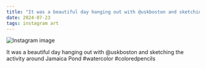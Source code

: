 ```yaml
---
title: "It was a beautiful day hanging out with @uskboston and sketching the activity around Jamaica Pond #watercolor #coloredpencils"
date: 2024-07-23
tags: instagram art
---
```


![Instagram image](/media/452360201_953043399905045_5029449346363711812_n_18270593665175546.jpg)

It was a beautiful day hanging out with @uskboston and sketching the activity around Jamaica Pond #watercolor #coloredpencils
